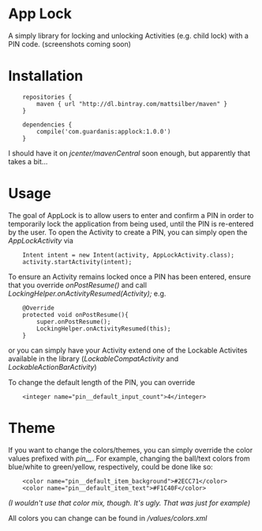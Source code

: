 # App Lock

A simply library for locking and unlocking Activities (e.g. child lock) with a PIN code. (screenshots coming soon)

# Installation

```
    repositories {
        maven { url "http://dl.bintray.com/mattsilber/maven" }
    }

    dependencies {
        compile('com.guardanis:applock:1.0.0')
    }
```

I should have it on *jcenter/mavenCentral* soon enough, but apparently that takes a bit...

# Usage

The goal of AppLock is to allow users to enter and confirm a PIN in order to temporarily lock the application from being used, until the PIN is re-entered by the user. To open the Activity to create a PIN, you can simply open the *AppLockActivity* via

```
    Intent intent = new Intent(activity, AppLockActivity.class);
    activity.startActivity(intent);
```

To ensure an Activity remains locked once a PIN has been entered, ensure that you override *onPostResume()* and call *LockingHelper.onActivityResumed(Activity);* e.g.

```
    @Override
    protected void onPostResume(){
        super.onPostResume();
        LockingHelper.onActivityResumed(this);
    }
```

or you can simply have your Activity extend one of the Lockable Activites available in the library (*LockableCompatActivity* and *LockableActionBarActivity*)

To change the default length of the PIN, you can override

```
    <integer name="pin__default_input_count">4</integer>
```


# Theme

If you want to change the colors/themes, you can simply override the color values prefixed with *pin__*. For example, changing the ball/text colors from blue/white to green/yellow, respectively, could be done like so:

```
    <color name="pin__default_item_background">#2ECC71</color>
    <color name="pin__default_item_text">#F1C40F</color>
```

*(I wouldn't use that color mix, though. It's ugly. That was just for example)*

All colors you can change can be found in */values/colors.xml*

